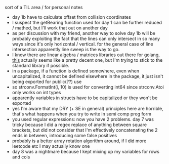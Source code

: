sort of a TIL area / for personal notes  
- day 1b have to calculate offset from collision coordinates  
- I suspect the getBearing function used for day 1 can be further reduced / mathed, but I'll work that out on another day  
- as per discussion with my friend, another way to solve day 1b will be probably exploiting the fact that the lines can only intersect in so many ways since it's only horizontal / vertical. for the general case of line intersection apparently line sweep is the way to go.  
- I know there are linear algebra / matrices libraries out there for golang, [this](https://github.com/gonum/matrix) actually seems like a pretty decent one, but I'm trying to stick to the standard library if possible.  
- in a package, if a function is defined somewhere, even when uncapitalized, it cannot be defined elsewhere in the package, it just isn't being exported for public(??) use   
- so strconv.FormatInt(i, 10) is used for converting int64 since strconv.Atoi only works on int types  
- apparently variables in structs have to be capitalized or they won't be exported  
- yes I'm aware that my DRY (+ SE in general) principles here are horrible, that's what happens when you try to write in semi comp prog form  
- you used regular expressions: now you have 2 problems. day 7 was tricky because I did a regex replace of anything between square brackets, but did not consider that I'm effectively concatenating the 2 ends in between, introducing some false positives  
- probably is a better array rotation algorithm around, if I did more leetcode etc I may actually know one  
- day 8 was a nightmare because I kept mixing up my variables for rows and cols
